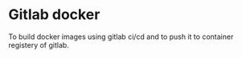# Gitlab docker


To build docker images using gitlab ci/cd and to push it to container registery of gitlab.